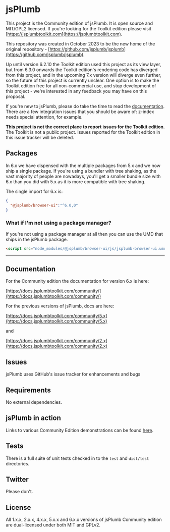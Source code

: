 # jsPlumb

This project is the Community edition of jsPlumb. It is open source and MIT/GPL2 licensed. If you're looking for the Toolkit edition please visit [https://jsplumbtoolkit.com](https://jsplumbtoolkit.com).

This repository was created in October 2023 to be the new home of the original repository - [https://github.com/jsplumb/jsplumb](https://github.com/jsplumb/jsplumb).

Up until version 6.2.10 the Toolkit edition used this project as its view layer, but from 6.3.0 onwards the Toolkit edition's rendering code has diverged from this project, and in the upcoming 7.x version will diverge even further, so the future of this project is currently unclear. One option is to make the Toolkit edition free for all non-commercial use, and stop development of this project - we're interested in any feedback you may have on this proposal. 

If you're new to jsPlumb, please do take the time to read the [documentation](https://docs.jsplumbtoolkit.com/community/). 
There are a few integration issues that you should be aware of: z-index needs special attention, for example.

**This project is not the correct place to report issues for the Toolkit edition**. The Toolkit is not a public project. Issues reported for the Toolkit edition in this issue tracker will be deleted.


## Packages

In 6.x we have dispensed with the multiple packages from 5.x and we now ship a single package. If you're using a bundler with tree shaking, as the vast majority of people are nowadays, you'll get a smaller bundle size with 6.x than you did with 5.x as it is more compatible with tree shaking.

The single import for 6.x is:

```json
{
  "@jsplumb/browser-ui":"^6.0,0"
}
``` 

### What if I'm not using a package manager?

If you're not using a package manager at all then you can use the UMD that ships in the jsPlumb package.

```html
<script src="node_modules/@jsplumb/browser-ui/js/jsplumb-browser-ui.umd.js"></script>
```

---

## Documentation

For the Community edition the documentation for version 6.x is here:

[https://docs.jsplumbtoolkit.com/community/](https://docs.jsplumbtoolkit.com/community/)

For the previous versions of jsPlumb, docs are here:

[https://docs.jsplumbtoolkit.com/community/5.x](https://docs.jsplumbtoolkit.com/community/5.x)

and

[https://docs.jsplumbtoolkit.com/community/2.x](https://docs.jsplumbtoolkit.com/community/2.x)


## Issues

jsPlumb uses GitHub's issue tracker for enhancements and bugs

## Requirements

No external dependencies.

## jsPlumb in action

Links to various Community Edition demonstrations can be found [here](https://community.jsplumbtoolkit.com).

## Tests

There is a full suite of unit tests checked in to the `test` and `dist/test` directories.

## Twitter

Please don't.

## License

All 1.x.x, 2.x.x, 4.x.x, 5.x.x and 6.x.x versions of jsPlumb Community edition are dual-licensed under both MIT and GPLv2. 
